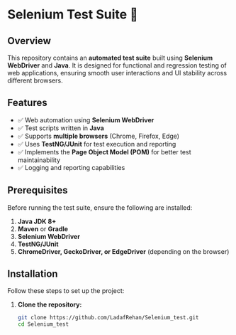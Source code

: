 # Selenium Test Suite 🚀  

## Overview  
This repository contains an **automated test suite** built using **Selenium WebDriver** and **Java**. It is designed for functional and regression testing of web applications, ensuring smooth user interactions and UI stability across different browsers.  

## Features  
- ✅ Web automation using **Selenium WebDriver**  
- ✅ Test scripts written in **Java**  
- ✅ Supports **multiple browsers** (Chrome, Firefox, Edge)  
- ✅ Uses **TestNG/JUnit** for test execution and reporting  
- ✅ Implements the **Page Object Model (POM)** for better test maintainability  
- ✅ Logging and reporting capabilities  

## Prerequisites  
Before running the test suite, ensure the following are installed:  
1. **Java JDK 8+**  
2. **Maven** or **Gradle**  
3. **Selenium WebDriver**  
4. **TestNG/JUnit**  
5. **ChromeDriver, GeckoDriver, or EdgeDriver** (depending on the browser)  

## Installation  
Follow these steps to set up the project:  

1. **Clone the repository:**  
   ```bash
   git clone https://github.com/LadafRehan/Selenium_test.git
   cd Selenium_test
